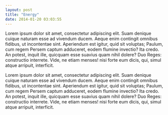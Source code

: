 ```yaml
---
layout: post
title: "Energy"
date: 2014-01-20 03:03:55
---
```


Lorem ipsum dolor sit amet, consectetur adipiscing elit. Suam denique cuique naturam esse ad vivendum ducem. Aeque enim contingit omnibus fidibus, ut incontentae sint. Aperiendum est igitur, quid sit voluptas; Paulum, cum regem Persem captum adduceret, eodem flumine invectio? Ita credo. An potest, inquit ille, quicquam esse suavius quam nihil dolere? Duo Reges: constructio interrete. Vide, ne etiam menses! nisi forte eum dicis, qui, simul atque arripuit, interficit.

Lorem ipsum dolor sit amet, consectetur adipiscing elit. Suam denique cuique naturam esse ad vivendum ducem. Aeque enim contingit omnibus fidibus, ut incontentae sint. Aperiendum est igitur, quid sit voluptas; Paulum, cum regem Persem captum adduceret, eodem flumine invectio? Ita credo. An potest, inquit ille, quicquam esse suavius quam nihil dolere? Duo Reges: constructio interrete. Vide, ne etiam menses! nisi forte eum dicis, qui, simul atque arripuit, interficit.